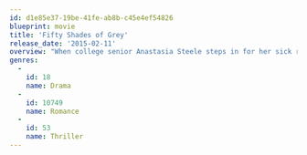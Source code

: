 ```yaml
---
id: d1e85e37-19be-41fe-ab8b-c45e4ef54826
blueprint: movie
title: 'Fifty Shades of Grey'
release_date: '2015-02-11'
overview: "When college senior Anastasia Steele steps in for her sick roommate to interview prominent businessman Christian Grey for their campus paper, little does she realize the path her life will take. Christian, as enigmatic as he is rich and powerful, finds himself strangely drawn to Ana, and she to him. Though sexually inexperienced, Ana plunges headlong into an affair -- and learns that Christian's true sexual proclivities push the boundaries of pain and pleasure."
genres:
  -
    id: 18
    name: Drama
  -
    id: 10749
    name: Romance
  -
    id: 53
    name: Thriller
---
```

